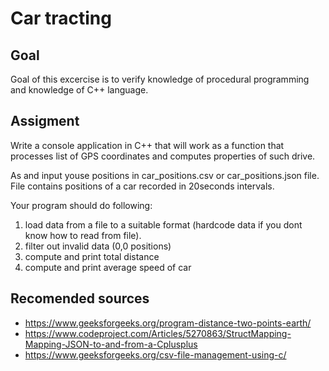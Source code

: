 # Car tracting

## Goal
Goal of this excercise is to verify knowledge of procedural programming and knowledge of C++ language.

## Assigment

Write a console application in C++ that will work as a function that processes list of GPS coordinates and computes properties of such drive.

As and input youse positions in car_positions.csv or car_positions.json file. File contains positions of a car recorded in 20seconds intervals.

Your program should do following:

1. load data from a file to a suitable format (hardcode data if you dont know how to read from file).
2. filter out invalid data (0,0 positions)
3. compute and print total distance
4. compute and print average speed of car


## Recomended sources
* https://www.geeksforgeeks.org/program-distance-two-points-earth/
* https://www.codeproject.com/Articles/5270863/StructMapping-Mapping-JSON-to-and-from-a-Cplusplus
* https://www.geeksforgeeks.org/csv-file-management-using-c/
